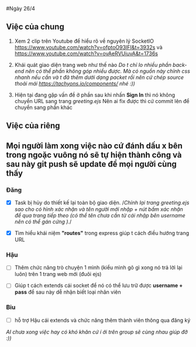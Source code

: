 #Ngày 26/4
## Việc của chung
1. Xem 2 clip trên Youtube để hiểu rõ về nguyên lý SocketIO https://www.youtube.com/watch?v=ofptoO93IFI&t=3932s và https://www.youtube.com/watch?v=ovAeRVUiuvA&t=1736s
2. Khái quát giao diện trang web như thế nào *Do t chỉ lo nhiều phần back-end nên có thể phần không góp nhiều được. Mà có nguồn này chỉnh css nhanh nếu cần và t đã thêm dưới dạng packet rồi nên cứ chép source thoải mái https://tachyons.io/components/ nhé :))*

3. Hiện tại đang gặp vấn đề ở phần sau khi nhấn **Sign In** thì nó không chuyển URL sang trang *greeting.ejs* Nên ai fix được thì cứ commit lên để chuyển sang phần khác

## Việc của riêng
## Mọi người làm xong việc nào cứ đánh dấu x bên trong ngoặc vuông nó sẽ tự hiện thành công và sau này git push sẽ update để mọi người cùng thấy
### Đăng 

-  [X]  Task bị hủy do thiết kế lại toàn bộ giao diện. /*Chỉnh lại trang greeting.ejs sao cho có hình xác nhận và tên người mới nhập + nút bấm xác nhận để qua trang tiếp theo  (có thể tên chưa cần từ cái nhập bên username nên có thể gán cứng ).*/

- [x]  Tìm hiểu khái niệm **"routes"** trong express giúp t cách điều hướng trang URL 

### Hậu 
- [ ] Thêm chức năng trò chuyện 1 mình (kiểu mình gõ gì xong nó trả lời lại luôn) trên 1 trang web mới (đuôi ejs)

- [ ] Giúp t cách extends cái socket để nó có thể lưu trữ được **username + pass** để sau này dễ nhận biết loại nhân viên

### Biu

- [ ] hỗ trợ Hậu cái extends và chức năng thêm thành viên thông qua đăng ký

*AI chưa xong việc hay có khó khăn cứ í ới trên group sẽ cùng nhau giúp đỡ :))*
